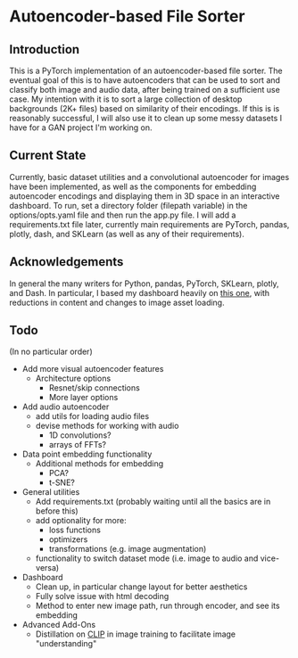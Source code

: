 # Autoencoder-based File Sorter

## Introduction

This is a PyTorch implementation of an autoencoder-based file sorter. The eventual goal of this is to have autoencoders that can be used to sort and classify both image and audio data, after being trained on a sufficient use case. My intention with it is to sort a large collection of desktop backgrounds (2K+ files) based on similarity of their encodings. If this is is reasonably successful, I will also use it to clean up some messy datasets I have for a GAN project I'm working on.

## Current State

Currently, basic dataset utilities and a convolutional autoencoder for images have been implemented, as well as the components for embedding autoencoder encodings and displaying them in 3D space in an interactive dashboard. To run, set a directory folder (filepath variable) in the options/opts.yaml file and then run the app.py file. I will add a requirements.txt file later, currently main requirements are PyTorch, pandas, plotly, dash, and SKLearn (as well as any of their requirements).

## Acknowledgements

In general the many writers for Python, pandas, PyTorch, SKLearn, plotly, and Dash. In particular, I based my dashboard heavily on [this one](https://dash-gallery.plotly.host/dash-tsne/), with reductions in content and changes to image asset loading.

## Todo

(In no particular order)
* Add more visual autoencoder features
	* Architecture options
		* Resnet/skip connections
		* More layer options
* Add audio autoencoder
	* add utils for loading audio files
	* devise methods for working with audio
		* 1D convolutions?
		* arrays of FFTs?
* Data point embedding functionality
	* Additional methods for embedding
		* PCA?
		* t-SNE?
* General utilities
	* Add requirements.txt (probably waiting until all the basics are in before this)
	* add optionality for more:
		* loss functions
		* optimizers
		* transformations (e.g. image augmentation)
	* functionality to switch dataset mode (i.e. image to audio and vice-versa)
* Dashboard
	* Clean up, in particular change layout for better aesthetics
	* Fully solve issue with html decoding
	* Method to enter new image path, run through encoder, and see its embedding
* Advanced Add-Ons
	* Distillation on [CLIP](https://github.com/openai/CLIP) in image training to facilitate image "understanding"
